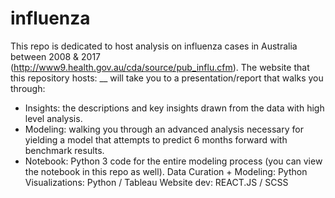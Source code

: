 # influenza
This repo is dedicated to host analysis on influenza cases in Australia between 2008 & 2017 (http://www9.health.gov.au/cda/source/pub_influ.cfm). The website that this repository hosts: __ will take you to a presentation/report that walks you through:
* Insights: the descriptions and key insights drawn from the data with high level analysis.
* Modeling: walking you through an advanced analysis necessary for yielding a model that attempts to predict 6 months forward with benchmark results.
* Notebook: Python 3 code for the entire modeling process (you can view the notebook in this repo as well).
Data Curation + Modeling: Python Visualizations: Python / Tableau Website dev: REACT.JS / SCSS
